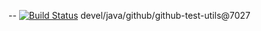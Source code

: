 

--
[![Build Status](https://travis-ci.org/jjYBdx4IL/github-test-utils.png?branch=master)](https://travis-ci.org/jjYBdx4IL/github-test-utils)
devel/java/github/github-test-utils@7027
